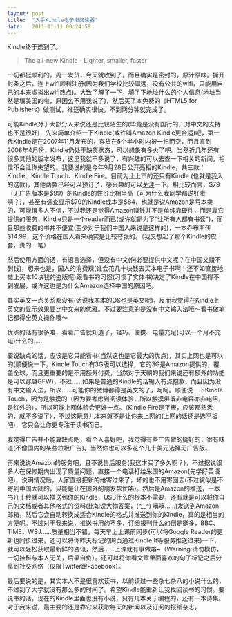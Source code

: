 ```yaml
---
layout: post
title:  "入手Kindle电子书阅读器"
date:   2011-11-11 00:24:58
---
```


Kindle终于送到了。

> The all-new Kindle - Lighter, smaller, faster

一切都挺顺利的，周一发货，今天就收到了，而且确实是密封的，原汁原味。撕开封条之后，连上wifi顺利注册(因为我们学校比较偏远，没有公共的wifi，只能用自己的本来虚拟出wifi热点)。大致了解了一下，填了下地址什么的个人信息(地址当然是填美国的啦，原因么不用我说了)，然后买了本免费的《HTML5 for Publishers》做测试，推送确实很快，不到两分钟就完成了。

可能Kindle对于大部分人来说还是比较陌生的(毕竟是没有国行的，对中文的支持也不是很好)，先来简单介绍一下Kindle(或许叫Amazon Kindle更合适)吧，第一代Kindle是在2007年11月发布的，存货在5个半小时内被一扫而空，而且直到2008年4月份，Kindle仍处于缺货状态，可以想象有多火了吧。当然近几年还有很多其他的版本发布，这里我就不多说了，有兴趣的可以去查一下相关的新闻，相信不会让你失望的。我要说的是今年9月28日公开亮相的Kindle，共三款：Kindle、Kindle Touch、Kindle Fire。目前为止上市的还只有Kindle (也就是我入的这款)，其他两款已经可以预订了，感兴趣的可以[关注](http://www.amazon.com/Kindle-eReader-eBook-Reader-e-Reader-Special-Offers/dp/B0051QVESA)一下。相比较而言，\$79（无广告版本是\$99）的Kindle的性价比相当高（可为什么我同学都说好贵啊？），甚至有[调查](http://www.ndtv.com/article/technology/79-kindle-costs-84-to-make-149520)显示\$79的Kindle成本是\$84，也就是说Amazon是亏本卖的，可能很多人不信，不过我还是觉得Amazon赚钱并不是单纯靠硬件，而是靠它提供的服务，Kindle只是一个reader而已(或许就是为了“让所有人都有书读")，而且那些收费的书并不便宜(至少对于我们中国人来说是这样的)，一本乔布斯传\$14.99，这个价格在国人看来确实是比较夸张的。（我又想起了那个Kindle的皮套，贵的一笔）

然后使用方面的话，有语言选择，但没有中文(何必要提供中文呢？在中国又赚不到钱)，想来也是，国人的消费观(谁会花几十块钱去买本电子书啊！还不如直接地摊上买本10块钱的盗版呢)跟看书的习惯(习惯了实体书)决定了Kindle在中国得不到发展，或许这也是为什么Amazon选择中国的原因吧。

其实英文一点关系都没有(话说我本本的OS也是英文呢)，反而我觉得在Kindle上英文的显示效果要比中文来的优雅。不过要注意的是没有中文输入法哦～看书做笔记都得全英文操作哦～

优点的话有很多咯，看看广告就知道了，轻巧、便携、电量充足(可以一个月不充电)什么的……

要说缺点的话，应该是它只能看书(当然这也是它最大的优点)，其实上网也是可以的(顺便说一下，Kindle Touch有3G版可以选择，它的3G是Amazon提供的，覆盖全球，而且更重要的是不用额外付费，当然对于天朝的我们来说还有额外的功能是可以穿越GFW)，不过……如果是普通的Kindle的话输入有点抱歉，而且因为没有中文输入法，所以……可能你的微博都得是英文的了，呵呵。顺便说一下Kindle Touch，因为是触摸的（因为要考虑到阅读体验，所以触摸屏既非电容亦非电阻，是红外的），所以可能上网体验会更好一点。（Kindle Fire是平板，应该都熟悉的，就不多说了），不过这玩意儿本来就不是让你来上网的(上网的话还是选平板吧)，它只会让你更专注于读书而已。

我觉得广告并不能算缺点吧，看个人喜好吧，我觉得有些广告做的挺好的，很有味道(不像国内的某些垃圾广告)。当然你也可以多花个几十美元选择无广告版。

再来说说Amazon的服务吧，且不说售后服务(我这才买了多久啊？)，不过据说很多人在保修期内出现了质量问题，直接一个电话打给米国的Amazon(先学好英语吧)，说明情况后，人家直接把新的给寄过来了，坏的也不用寄回去(不过貌似是不寄到中国大陆的，只能是让在国外的朋友帮忙咯)。然后是Amazon的推送，一本书几十秒就可以推送到你的Kindle，USB什么的根本不需要，还有就是可以将你自己的文档或者其他格式的资料(比如说大物答案，(*^__^*) 嘻嘻……)发送到Amazon邮箱，然后它会自动转换成适合Kindle的格式并推送到你的Kindle，真的是相当的方便呢。不过对于我来说，推送书用的不多，订阅报刊什么的倒是挺多，BBC、TIME、WSJ……质量相当不错，每天早上上课前同步(可以将Google Reader的更新也同步过来，还可以将你昨天标记的网页通过Kindle It等服务推送过来)一下，就可以轻松获取最新鲜的咨讯，然后……上课就有事做咯~（Warning:请勿模仿，一切挂科与本人无关，后果自负）。还可以将你看文章里面喜欢的句子标记之后分享到社交网络（仅限Twitter跟Facebook）。

最后要说的是，其实本人不是很喜欢读书，以前读过一些杂七杂八的小说什么的，不过到了大学就没有那么多的时间了。希望Kindle能重新让我找回读书的习惯。要说书的话，现在的Kindle里面也没有小说，只有几本关于编程的，还有一本诗集。对于我来说，最主要的还是靠它来获取每天的新闻以及订阅的报纸杂志。
